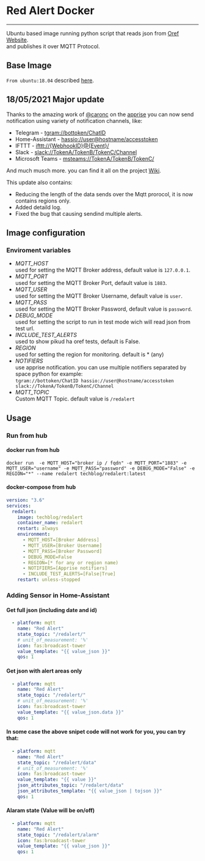 # Red Alert Docker
__________________________________________

Ubuntu based image running python script that reads json from [Oref Website](https://www.oref.org.il/). <br/>
and publishes it over MQTT Protocol.

## Base Image
`From ubuntu:18.04` described [here](https://hub.docker.com/_/ubuntu).


## 18/05/2021 Major update
Thanks to the amazing work of [@caronc](https://github.com/caronc) on the [apprise](https://github.com/caronc/apprise) 
you can now send notification using variety of notification channels, like:
* Telegram - [tgram://bottoken/ChatID](https://github.com/caronc/apprise/wiki/Notify_telegram)
* Home-Assistant - [hassio://user@hostname/accesstoken](https://github.com/caronc/apprise/wiki/Notify_homeassistant)
* IFTTT - [ifttt://{WebhookID}@{Event}/](https://github.com/caronc/apprise/wiki/Notify_ifttt)
* Slack - [slack://TokenA/TokenB/TokenC/Channel](https://github.com/caronc/apprise/wiki/Notify_slack)
* Microsoft Teams - [msteams://TokenA/TokenB/TokenC/](https://github.com/caronc/apprise/wiki/Notify_msteams)

And much musch more. you can find it all on the project [Wiki](https://github.com/caronc/apprise/wiki).

This update also contains:
* Reducing the length of the data sends over the Mqtt prorocol, it is now contains regions only.
* Added detaild log.
* Fixed the bug that causing sendind multiple alerts.

## Image configuration
### Enviroment variables
- *MQTT_HOST*</br>
used for setting the MQTT Broker address, default value is `127.0.0.1`.
- *MQTT_PORT*</br>
used for setting the MQTT Broker Port, default value is `1883`.
- *MQTT_USER*</br>
used for setting the MQTT Broker Username, default value is `user`.
- *MQTT_PASS*</br>
used for setting the MQTT Broker Password, default value is `password`.
- *DEBUG_MODE*</br>
used for setting the script to run in test mode wich will read json from test url.
- *INCLUDE_TEST_ALERTS*</br>
used to show pikud ha oref tests, default is False.
- *REGION*</br>
used for setting the region for monitoring. default is * (any)
- *NOTIFIERS*</br>
use apprise notification. you can use multiple notifiers separated by space python for example: </br>
```tgram://bottoken/ChatID hassio://user@hostname/accesstoken slack://TokenA/TokenB/TokenC/Channel```
- *MQTT_TOPIC*</br>
Custom MQTT Topic. default value is `/redalert`


## Usage
### Run from hub
#### docker run from hub
```text
docker run  -e MQTT_HOST="broker ip / fqdn" -e MQTT_PORT="1883" -e MQTT_USER="username" -e MQTT_PASS="password" -e DEBUG_MODE="False" -e REGION="*" --name redalert techblog/redalert:latest
```

#### docker-compose from hub
```yaml
version: "3.6"
services:
  redalert:
    image: techblog/redalert
    container_name: redalert
    restart: always
    environment:
      - MQTT_HOST=[Broker Address]
      - MQTT_USER=[Broker Username]
      - MQTT_PASS=[Broker Password]
      - DEBUG_MODE=False
      - REGION=[* for any or region name)
      - NOTIFIERS=[Apprise notifiers]
      - INCLUDE_TEST_ALERTS=[False|True]
    restart: unless-stopped
```
### Adding Sensor in Home-Assistant
#### Get full json (including date and id)
```yaml
  - platform: mqtt
    name: "Red Alert"
    state_topic: "/redalert/"
    # unit_of_measurement: '%'
    icon: fas:broadcast-tower
    value_template: "{{ value_json }}"
    qos: 1
```

#### Get json with alert areas only
```yaml
  - platform: mqtt
    name: "Red Alert"
    state_topic: "/redalert/"
    # unit_of_measurement: '%'
    icon: fas:broadcast-tower
    value_template: "{{ value_json.data }}"
    qos: 1
```
#### In some case the above snipet code will not work for you, you can try that:
```yaml
  - platform: mqtt
    name: "Red Alert"
    state_topic: "/redalert/data"
    # unit_of_measurement: '%'
    icon: fas:broadcast-tower
    value_template: "{{ value }}"
    json_attributes_topic: "/redalert/data"
    json_attributes_template: "{{ value_json | tojson }}"
    qos: 1
```

#### Alaram state (Value will be on/off)
```yaml
  - platform: mqtt
    name: "Red Alert"
    state_topic: "/redalert/alarm"
    icon: fas:broadcast-tower
    value_template: "{{ value_json }}"
    qos: 1
```
